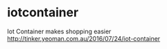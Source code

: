 # iotcontainer
Iot Container makes shopping easier http://tinker.yeoman.com.au/2016/07/24/iot-container

